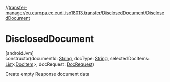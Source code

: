 //[transfer-manager](../../../index.md)/[eu.europa.ec.eudi.iso18013.transfer](../index.md)/[DisclosedDocument](index.md)/[DisclosedDocument](-disclosed-document.md)

# DisclosedDocument

[androidJvm]\
constructor(documentId: [String](https://kotlinlang.org/api/latest/jvm/stdlib/kotlin/-string/index.html), docType: [String](https://kotlinlang.org/api/latest/jvm/stdlib/kotlin/-string/index.html), selectedDocItems: [List](https://kotlinlang.org/api/latest/jvm/stdlib/kotlin.collections/-list/index.html)&lt;[DocItem](../-doc-item/index.md)&gt;, docRequest: [DocRequest](../-doc-request/index.md))

Create empty Response document data
